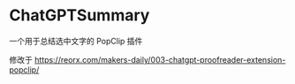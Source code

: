 # ChatGPTSummary

一个用于总结选中文字的 PopClip 插件

修改于 https://reorx.com/makers-daily/003-chatgpt-proofreader-extension-popclip/